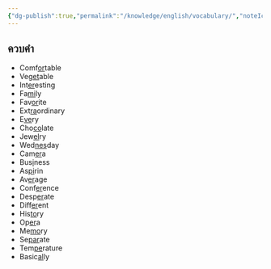 ```yaml
---
{"dg-publish":true,"permalink":"/knowledge/english/vocabulary/","noteIcon":""}
---
```


## ควบคำ
- Comf<u>or</u>table
- Veg<u>et</u>able
- Int<u>er</u>esting
- Fa<u>mi</u>ly
- Fav<u>or</u>ite
- Ext<u>ra</u>ordinary
- E<u>ve</u>ry
- Cho<u>co</u>late
- Jew<u>el</u>ry
- Wed<u>nes</u>day
- Cam<u>er</u>a
- Bus<u>i</u>ness
- As<u>pi</u>rin
- Av<u>er</u>age
- Conf<u>er</u>ence
- Desp<u>er</u>ate
- Diff<u>er</u>ent
- His<u>to</u>ry
- Op<u>er</u>a
- Me<u>mo</u>ry
- Se<u>par</u>ate
- Tem<u>pe</u>rature
- Basic<u>al</u>ly
